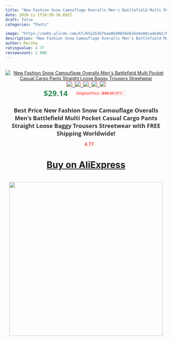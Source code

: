 ```yaml
---
title: "New Fashion Snow Camouflage Overalls Men's Battlefield Multi Pocket Casual Cargo Pants Straight Loose Baggy Trousers Streetwear"
date: 2020-11-1T10:50:36.892Z
draft: false
categories: "Pants"

image: "https://ae01.alicdn.com/kf/H5a2b3bf6ae0b40859e61be9e88cade4bI/New-Fashion-Snow-Camouflage-Overalls-Men-s-Battlefield-Multi-Pocket-Casual-Cargo-Pants-Straight-Loose-Baggy.jpg"
description: "New Fashion Snow Camouflage Overalls Men's Battlefield Multi Pocket Casual Cargo Pants Straight Loose Baggy Trousers Streetwear"
author: Marsha
ratingvalue: 4.77
reviewcount: 2.000
---
```

<br>
<div style="text-align: center;">
<a href="https://s.click.aliexpress.com/e/_983cZn" target="_blank" rel="nofollow noopener noreferrer"><img alt="New Fashion Snow Camouflage Overalls Men's Battlefield Multi Pocket Casual Cargo Pants Straight Loose Baggy Trousers Streetwear" class="magnifier-image" src="https://ae01.alicdn.com/kf/H5a2b3bf6ae0b40859e61be9e88cade4bI/New-Fashion-Snow-Camouflage-Overalls-Men-s-Battlefield-Multi-Pocket-Casual-Cargo-Pants-Straight-Loose-Baggy.jpg_640x640.jpg">
<br>
<img style="border:1px solid salmon" src="https://ae01.alicdn.com/kf/H5a2b3bf6ae0b40859e61be9e88cade4bI/New-Fashion-Snow-Camouflage-Overalls-Men-s-Battlefield-Multi-Pocket-Casual-Cargo-Pants-Straight-Loose-Baggy.jpg_120x120.jpg">&nbsp;&nbsp;<img style="border:1px solid salmon" src="https://ae01.alicdn.com/kf/H02ec1bc13b354a60b61c440e7e6b5ca6z/New-Fashion-Snow-Camouflage-Overalls-Men-s-Battlefield-Multi-Pocket-Casual-Cargo-Pants-Straight-Loose-Baggy.jpg_120x120.jpg">&nbsp;&nbsp;<img style="border:1px solid salmon" src="https://ae01.alicdn.com/kf/H11ebaffd267543e8915953b1ac56febf7/New-Fashion-Snow-Camouflage-Overalls-Men-s-Battlefield-Multi-Pocket-Casual-Cargo-Pants-Straight-Loose-Baggy.jpg_120x120.jpg">&nbsp;&nbsp;<img style="border:1px solid salmon" src="https://ae01.alicdn.com/kf/H15b954ce5e7f4ea1966d02317175e446T/New-Fashion-Snow-Camouflage-Overalls-Men-s-Battlefield-Multi-Pocket-Casual-Cargo-Pants-Straight-Loose-Baggy.jpg_120x120.jpg">&nbsp;&nbsp;<img style="border:1px solid salmon" src="https://ae01.alicdn.com/kf/He2fb7d27d3314b73b31ce708b6b329a54/New-Fashion-Snow-Camouflage-Overalls-Men-s-Battlefield-Multi-Pocket-Casual-Cargo-Pants-Straight-Loose-Baggy.jpg_120x120.jpg"></a></div><br0>
<div style="text-align: center;"><span style="background-color: white; border: 0px; box-sizing: border-box; color: seagreen; display: inline-block; font-family: &quot;open sans&quot; , &quot;arial&quot; , &quot;helvetica&quot; , sans-serif , &quot;heiti&quot;; font-size: 24px; font-stretch: inherit; font-weight: 700; line-height: inherit; margin: 0px 10px 0px 0px; padding: 0px; vertical-align: middle;">$29.14 </span>
<span style="background: rgb(255 , 241 , 241); border-radius: 3px; border: 0px; box-sizing: border-box; color: #ff4747; display: inline-block; font-family: inherit; font-size: 12px; font-stretch: inherit; font-style: inherit; font-variant: inherit; font-weight: 600; line-height: inherit; margin: 0px; padding: 2px 5px; transform: scale(0.9); vertical-align: middle;">Original Price : <b style="text-decoration: line-through;">$46.25 </b> 37%&nbsp;&nbsp;</span></div>
<h1 style="color: #333333; display: inline-block; font-family: &quot;open sans&quot; , &quot;arial&quot; , &quot;helvetica&quot; , sans-serif , &quot;heiti&quot;; font-size: 18px; font-stretch: inherit; font-weight: 700; text-align: center;">Best Price New Fashion Snow Camouflage Overalls Men's Battlefield Multi Pocket Casual Cargo Pants Straight Loose Baggy Trousers Streetwear with FREE Shipping Worldwide!</h1>
<div style="color: #ff4747; text-align: center;">
<img src="https://4.bp.blogspot.com/-M0ZcTcb-5uY/XleCXlxnR4I/AAAAAAAAAEc/OrjgMkXV1oMQFaCRZj5HQwOCBcu3w1FegCPcBGAYYCw/s1600/star.png" style="height: 15px;">&nbsp;<b>4.77</b></div>
<div class="button_cont" align="center"><a class="buynow_a" href="https://s.click.aliexpress.com/e/_983cZn" target="_blank" rel="nofollow noopener noreferrer"><H1>Buy on AliExpress</H1></a></div><br>
<div class="separator" style="clear: both; text-align: center;">
<img src="https://lh3.googleusercontent.com/-pTy5HemUv9M/XlePHvY0dAI/AAAAAAAAAE4/0nX5iRUoIWY8eMW9Dpxeirr157OZliDIgCLcBGAsYHQ/s1600/badge.gif" width="480">
</div>
